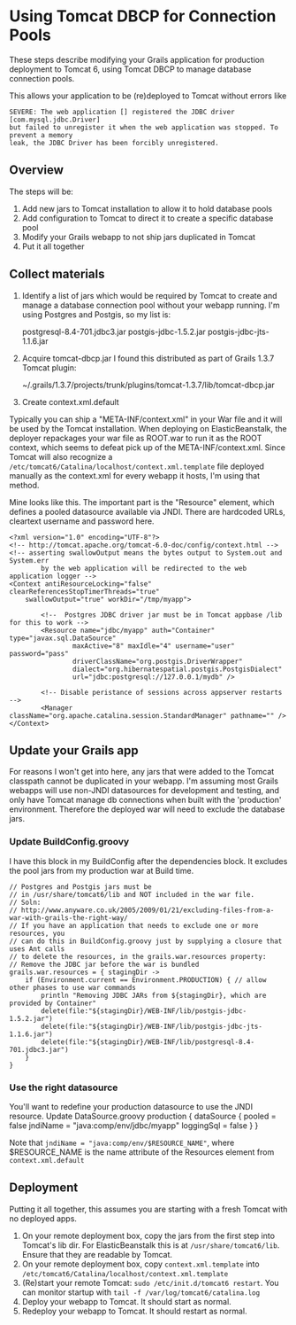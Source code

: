 # Using Tomcat DBCP for Connection Pools

These steps describe modifying your Grails application for production deployment to Tomcat 6, using Tomcat DBCP to manage database connection pools.  

This allows your application to be (re)deployed to Tomcat without errors like 

    SEVERE: The web application [] registered the JDBC driver [com.mysql.jdbc.Driver] 
    but failed to unregister it when the web application was stopped. To prevent a memory 
    leak, the JDBC Driver has been forcibly unregistered.

## Overview

The steps will be:

1. Add new jars to Tomcat installation to allow it to hold database pools
1. Add configuration to Tomcat to direct it to create a specific database pool
1. Modify your Grails webapp to not ship jars duplicated in Tomcat
1. Put it all together

## Collect materials

1. Identify a list of jars which would be required by Tomcat to create and manage a database connection pool without your webapp running.  I'm using Postgres and Postgis, so my list is: 

    postgresql-8.4-701.jdbc3.jar postgis-jdbc-1.5.2.jar postgis-jdbc-jts-1.1.6.jar

1. Acquire tomcat-dbcp.jar I found this distributed as part of Grails 1.3.7 Tomcat plugin:

    ~/.grails/1.3.7/projects/trunk/plugins/tomcat-1.3.7/lib/tomcat-dbcp.jar 

1. Create context.xml.default

Typically you can ship a "META-INF/context.xml" in your War file and it will be used by the Tomcat installation.  When deploying on ElasticBeanstalk, the deployer repackages your war file as ROOT.war to run it as the ROOT context, which seems to defeat pick up of the META-INF/context.xml.  Since Tomcat will also recognize a `/etc/tomcat6/Catalina/localhost/context.xml.template` file deployed manually as the context.xml for every webapp it hosts, I'm using that method.

Mine looks like this.  The important part is the "Resource" element, which defines a pooled datasource available via JNDI. There are hardcoded URLs, cleartext username and password here.

    <?xml version="1.0" encoding="UTF-8"?>
    <!-- http://tomcat.apache.org/tomcat-6.0-doc/config/context.html -->
    <!-- asserting swallowOutput means the bytes output to System.out and System.err
            by the web application will be redirected to the web application logger -->
    <Context antiResourceLocking="false" clearReferencesStopTimerThreads="true"
        swallowOutput="true" workDir="/tmp/myapp">

            <!--  Postgres JDBC driver jar must be in Tomcat appbase /lib for this to work -->
            <Resource name="jdbc/myapp" auth="Container" type="javax.sql.DataSource"
                    maxActive="8" maxIdle="4" username="user" password="pass"
                    driverClassName="org.postgis.DriverWrapper" 
                    dialect="org.hibernatespatial.postgis.PostgisDialect"
                    url="jdbc:postgresql://127.0.0.1/mydb" />

            <!-- Disable peristance of sessions across appserver restarts -->
            <Manager className="org.apache.catalina.session.StandardManager" pathname="" />
    </Context>

## Update your Grails app

For reasons I won't get into here, any jars that were added to the Tomcat classpath cannot be duplicated in your webapp.  I'm assuming most Grails webapps will use non-JNDI datasources for development and testing, and only have Tomcat manage db connections when built with the 'production' environment.  Therefore the deployed war will need to exclude the database jars.

### Update BuildConfig.groovy

I have this block in my BuildConfig after the dependencies block.  It excludes the pool jars from my production war at Build time.

    // Postgres and Postgis jars must be
    // in /usr/share/tomcat6/lib and NOT included in the war file.
    // Soln:
    // http://www.anyware.co.uk/2005/2009/01/21/excluding-files-from-a-war-with-grails-the-right-way/
    // If you have an application that needs to exclude one or more resources, you
    // can do this in BuildConfig.groovy just by supplying a closure that uses Ant calls
    // to delete the resources, in the grails.war.resources property:
    // Remove the JDBC jar before the war is bundled
    grails.war.resources = { stagingDir ->
        if (Environment.current == Environment.PRODUCTION) { // allow other phases to use war commands
            println "Removing JDBC JARs from ${stagingDir}, which are provided by Container"
            delete(file:"${stagingDir}/WEB-INF/lib/postgis-jdbc-1.5.2.jar")
            delete(file:"${stagingDir}/WEB-INF/lib/postgis-jdbc-jts-1.1.6.jar")
            delete(file:"${stagingDir}/WEB-INF/lib/postgresql-8.4-701.jdbc3.jar")
        }
    }

### Use the right datasource

You'll want to redefine your production datasource to use the JNDI resource. 
Update DataSource.groovy 
    production {
        dataSource {
            pooled = false
            jndiName = "java:comp/env/jdbc/myapp"
            loggingSql = false
        }
    }

Note that `jndiName = "java:comp/env/$RESOURCE_NAME"`, where $RESOURCE_NAME is the name attribute of the Resources element from `context.xml.default`

## Deployment

Putting it all together, this assumes you are starting with a fresh Tomcat with no deployed apps.

1. On your remote deployment box, copy the jars from the first step into Tomcat's lib dir.  For ElasticBeanstalk this is at `/usr/share/tomcat6/lib`.  Ensure that they are readable by Tomcat.
1. On your remote deployment box, copy `context.xml.template` into `/etc/tomcat6/Catalina/localhost/context.xml.template`
1. (Re)start your remote Tomcat: `sudo /etc/init.d/tomcat6 restart`. You can monitor startup with `tail -f /var/log/tomcat6/catalina.log`
1. Deploy your webapp to Tomcat.  It should start as normal.
1. Redeploy your webapp to Tomcat.  It should restart as normal.


